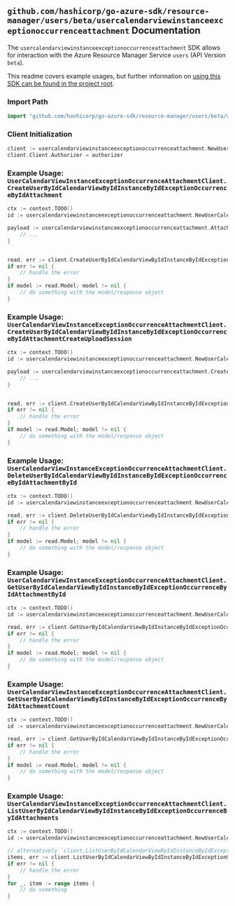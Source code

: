 
## `github.com/hashicorp/go-azure-sdk/resource-manager/users/beta/usercalendarviewinstanceexceptionoccurrenceattachment` Documentation

The `usercalendarviewinstanceexceptionoccurrenceattachment` SDK allows for interaction with the Azure Resource Manager Service `users` (API Version `beta`).

This readme covers example usages, but further information on [using this SDK can be found in the project root](https://github.com/hashicorp/go-azure-sdk/tree/main/docs).

### Import Path

```go
import "github.com/hashicorp/go-azure-sdk/resource-manager/users/beta/usercalendarviewinstanceexceptionoccurrenceattachment"
```


### Client Initialization

```go
client := usercalendarviewinstanceexceptionoccurrenceattachment.NewUserCalendarViewInstanceExceptionOccurrenceAttachmentClientWithBaseURI("https://management.azure.com")
client.Client.Authorizer = authorizer
```


### Example Usage: `UserCalendarViewInstanceExceptionOccurrenceAttachmentClient.CreateUserByIdCalendarViewByIdInstanceByIdExceptionOccurrenceByIdAttachment`

```go
ctx := context.TODO()
id := usercalendarviewinstanceexceptionoccurrenceattachment.NewUserCalendarViewInstanceExceptionOccurrenceID("userIdValue", "eventIdValue", "eventId1Value", "eventId2Value")

payload := usercalendarviewinstanceexceptionoccurrenceattachment.Attachment{
	// ...
}


read, err := client.CreateUserByIdCalendarViewByIdInstanceByIdExceptionOccurrenceByIdAttachment(ctx, id, payload)
if err != nil {
	// handle the error
}
if model := read.Model; model != nil {
	// do something with the model/response object
}
```


### Example Usage: `UserCalendarViewInstanceExceptionOccurrenceAttachmentClient.CreateUserByIdCalendarViewByIdInstanceByIdExceptionOccurrenceByIdAttachmentCreateUploadSession`

```go
ctx := context.TODO()
id := usercalendarviewinstanceexceptionoccurrenceattachment.NewUserCalendarViewInstanceExceptionOccurrenceID("userIdValue", "eventIdValue", "eventId1Value", "eventId2Value")

payload := usercalendarviewinstanceexceptionoccurrenceattachment.CreateUserByIdCalendarViewByIdInstanceByIdExceptionOccurrenceByIdAttachmentCreateUploadSessionRequest{
	// ...
}


read, err := client.CreateUserByIdCalendarViewByIdInstanceByIdExceptionOccurrenceByIdAttachmentCreateUploadSession(ctx, id, payload)
if err != nil {
	// handle the error
}
if model := read.Model; model != nil {
	// do something with the model/response object
}
```


### Example Usage: `UserCalendarViewInstanceExceptionOccurrenceAttachmentClient.DeleteUserByIdCalendarViewByIdInstanceByIdExceptionOccurrenceByIdAttachmentById`

```go
ctx := context.TODO()
id := usercalendarviewinstanceexceptionoccurrenceattachment.NewUserCalendarViewInstanceExceptionOccurrenceAttachmentID("userIdValue", "eventIdValue", "eventId1Value", "eventId2Value", "attachmentIdValue")

read, err := client.DeleteUserByIdCalendarViewByIdInstanceByIdExceptionOccurrenceByIdAttachmentById(ctx, id)
if err != nil {
	// handle the error
}
if model := read.Model; model != nil {
	// do something with the model/response object
}
```


### Example Usage: `UserCalendarViewInstanceExceptionOccurrenceAttachmentClient.GetUserByIdCalendarViewByIdInstanceByIdExceptionOccurrenceByIdAttachmentById`

```go
ctx := context.TODO()
id := usercalendarviewinstanceexceptionoccurrenceattachment.NewUserCalendarViewInstanceExceptionOccurrenceAttachmentID("userIdValue", "eventIdValue", "eventId1Value", "eventId2Value", "attachmentIdValue")

read, err := client.GetUserByIdCalendarViewByIdInstanceByIdExceptionOccurrenceByIdAttachmentById(ctx, id)
if err != nil {
	// handle the error
}
if model := read.Model; model != nil {
	// do something with the model/response object
}
```


### Example Usage: `UserCalendarViewInstanceExceptionOccurrenceAttachmentClient.GetUserByIdCalendarViewByIdInstanceByIdExceptionOccurrenceByIdAttachmentCount`

```go
ctx := context.TODO()
id := usercalendarviewinstanceexceptionoccurrenceattachment.NewUserCalendarViewInstanceExceptionOccurrenceID("userIdValue", "eventIdValue", "eventId1Value", "eventId2Value")

read, err := client.GetUserByIdCalendarViewByIdInstanceByIdExceptionOccurrenceByIdAttachmentCount(ctx, id)
if err != nil {
	// handle the error
}
if model := read.Model; model != nil {
	// do something with the model/response object
}
```


### Example Usage: `UserCalendarViewInstanceExceptionOccurrenceAttachmentClient.ListUserByIdCalendarViewByIdInstanceByIdExceptionOccurrenceByIdAttachments`

```go
ctx := context.TODO()
id := usercalendarviewinstanceexceptionoccurrenceattachment.NewUserCalendarViewInstanceExceptionOccurrenceID("userIdValue", "eventIdValue", "eventId1Value", "eventId2Value")

// alternatively `client.ListUserByIdCalendarViewByIdInstanceByIdExceptionOccurrenceByIdAttachments(ctx, id)` can be used to do batched pagination
items, err := client.ListUserByIdCalendarViewByIdInstanceByIdExceptionOccurrenceByIdAttachmentsComplete(ctx, id)
if err != nil {
	// handle the error
}
for _, item := range items {
	// do something
}
```
